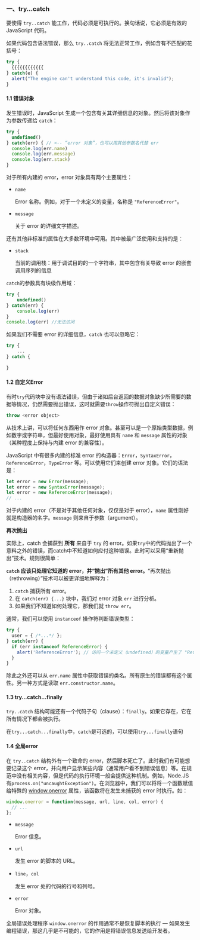 ### 一、try...catch

要使得 `try..catch` 能工作，代码必须是可执行的。换句话说，它必须是有效的 JavaScript 代码。

如果代码包含语法错误，那么 `try..catch` 将无法正常工作，例如含有不匹配的花括号：

```javascript
try {
  {{{{{{{{{{{{
} catch(e) {
  alert("The engine can't understand this code, it's invalid");
}
```

#### 1.1 错误对象

发生错误时，JavaScript 生成一个包含有关其详细信息的对象。然后将该对象作为参数传递给 `catch`：

```javascript
try {
  undefined()
} catch(err) { // <-- “error 对象”，也可以用其他参数名代替 err
  console.log(err.name)
  console.log(err.message)
  console.log(err.stack)
}
```

对于所有内建的 error，error 对象具有两个主要属性：

- `name`

  Error 名称。例如，对于一个未定义的变量，名称是 `"ReferenceError"`。

- `message`

  关于 error 的详细文字描述。

还有其他非标准的属性在大多数环境中可用。其中被最广泛使用和支持的是：

- `stack`

  当前的调用栈：用于调试目的的一个字符串，其中包含有关导致 error 的嵌套调用序列的信息

`catch`的参数具有块级作用域：

```javascript
try {
    undefined()
} catch(err) {
    console.log(err)
}
console.log(err) //无法访问
```

如果我们不需要 error 的详细信息，`catch` 也可以忽略它：

```javascript
try {
    ...
} catch {
    
}
```

#### 1.2 自定义Error

有时`try`代码块中没有语法错误，但由于诸如后台返回的数据对象缺少所需要的数据等情况，仍然需要抛出错误，这时就需要`throw`操作符抛出自定义错误：

```javascript
throw <error object>
```

从技术上讲，可以将任何东西用作 error 对象。甚至可以是一个原始类型数据，例如数字或字符串，但最好使用对象，最好使用具有 `name` 和 `message` 属性的对象（某种程度上保持与内建 error 的兼容性）。

JavaScript 中有很多内建的标准 error 的构造器：`Error`，`SyntaxError`，`ReferenceError`，`TypeError` 等。可以使用它们来创建 error 对象。它们的语法是：

```javascript
let error = new Error(message);
let error = new SyntaxError(message);
let error = new ReferenceError(message);
// ...
```

对于内建的 error（不是对于其他任何对象，仅仅是对于 error），`name` 属性刚好就是构造器的名字。`message` 则来自于参数（argument）。

**再次抛出**

实际上，catch 会捕获到 **所有** 来自于 `try` 的 error。如果`try`中的代码抛出了一个意料之外的错误，而catch中不知道如何应付这种错误。此时可以采用“重新抛出”技术。规则很简单：

**`catch` 应该只处理它知道的 error，并“抛出”所有其他 error。**“再次抛出（rethrowing）”技术可以被更详细地解释为：

1. `catch` 捕获所有 error。
2. 在 `catch(err) {...}` 块中，我们对 error 对象 `err` 进行分析。
3. 如果我们不知道如何处理它，那我们就 `throw err`。

通常，我们可以使用 `instanceof` 操作符判断错误类型：

```javascript
try {
  user = { /*...*/ };
} catch(err) {
  if (err instanceof ReferenceError) {
    alert('ReferenceError'); // 访问一个未定义（undefined）的变量产生了 "ReferenceError"
  }
}
```

除此之外还可以从 `err.name` 属性中获取错误的类名。所有原生的错误都有这个属性。另一种方式是读取 `err.constructor.name`。

#### 1.3 try...catch...finally

`try..catch` 结构可能还有一个代码子句（clause）：`finally`。如果它存在，它在所有情况下都会被执行。

在`try...catch...finally`中，`catch`是可选的，可以使用`try...finally`语句

#### 1.4 全局error

在 `try..catch` 结构外有一个致命的 error，然后脚本死亡了。此时我们有可能想要记录这个 error，并向用户显示某些内容（通常用户看不到错误信息）等。在规范中没有相关内容，但是代码的执行环境一般会提供这种机制。例如，Node.JS 有`process.on("uncaughtException")`。在浏览器中，我们可以将将一个函数赋值给特殊的 [window.onerror](https://developer.mozilla.org/zh/docs/Web/API/GlobalEventHandlers/onerror) 属性，该函数将在发生未捕获的 error 时执行。如：

```javascript
window.onerror = function(message, url, line, col, error) {
  // ...
};
```

- `message`

  Error 信息。

- `url`

  发生 error 的脚本的 URL。

- `line`，`col`

  发生 error 处的代码的行号和列号。

- `error`

  Error 对象。

全局错误处理程序 `window.onerror` 的作用通常不是恢复脚本的执行 — 如果发生编程错误，那这几乎是不可能的，它的作用是将错误信息发送给开发者。